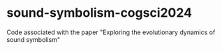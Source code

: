 # sound-symbolism-cogsci2024
Code associated with the paper "Exploring the evolutionary dynamics of sound symbolism"
